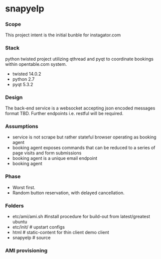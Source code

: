 snapyelp
========

### Scope

This project intent is the initial bunble for instagator.com

### Stack

python twisted project utilizing qthread and pyqt to coordinate bookings within opentable.com system.

* twisted 14.0.2
* python 2.7
* pyqt 5.3.2

### Design

The back-end service is a websocket accepting json encoded messages format TBD.  Further endpoints i.e. restful will be required.

### Assumptions

* service is not scrape but rather stateful browser operating as booking agent
* booking agent exposes commands that can be reduced to a series of page visits and form submissions
* booking agent is a unique email endpoint
* booking agent 

### Phase

* Worst first.
* Random button reservation, with delayed cancellation.

### Folders

* etc/ami/ami.sh #install procedure for build-out from latest/greatest ubuntu
* etc/init/ # upstart configs
* html # static-content for thin client demo client
* snapyelp # source

### AMI provisioning 
